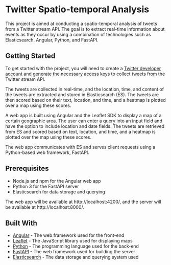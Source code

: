 # Twitter Spatio-temporal Analysis
This project is aimed at conducting a spatio-temporal analysis of tweets from a Twitter stream API. The goal is to extract real-time information about events as they occur by using a combination of technologies such as Elasticsearch, Angular, Python, and FastAPI.   

## Getting Started
To get started with the project, you will need to create a [Twitter developer account](https://developer.twitter.com/) and generate the necessary access keys to collect tweets from the Twitter stream API.

The tweets are collected in real-time, and the location, time, and content of the tweets are extracted and stored in Elasticsearch (ES). The tweets are then scored based on their text, location, and time, and a heatmap is plotted over a map using these scores.

A web app is built using Angular and the Leaflet SDK to display a map of a certain geographic area. The user can enter a query into an input field and have the option to include location and date fields. The tweets are retrieved from ES and scored based on text, location, and time, and a heatmap is plotted over the map using these scores.

The web app communicates with ES and serves client requests using a Python-based web framework, FastAPI.

## Prerequisites
- Node.js and npm for the Angular web app
- Python 3 for the FastAPI server
- Elasticsearch for data storage and querying

The web app will be available at http://localhost:4200/, and the server will be available at http://localhost:8000/.

## Built With
 - [Angular](https://angular.io/) - The web framework used for the front-end
 - [Leaflet](https://leafletjs.com/) - The JavaScript library used for displaying maps
 - [Python](https://www.python.org/) - The programming language used for the back-end
 - [FastAPI](https://fastapi.tiangolo.com/) - The web framework used for building the server
 - [Elasticsearch](https://www.elastic.co/) - The data storage and querying system used
